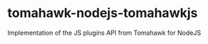 tomahawk-nodejs-tomahawkjs
==========================

Implementation of the JS plugins API from Tomahawk for NodeJS
